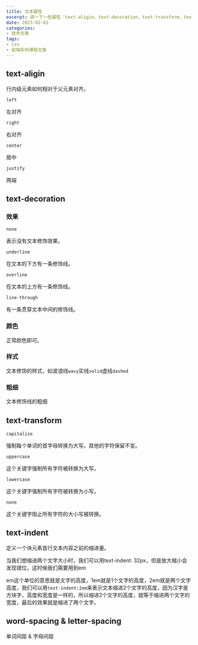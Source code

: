 ```yaml
---
title: 文本属性
excerpt: 讲一下一些属性：text-aligin、text-decoration、text-transform、text-indent、word-spacing & letter-spacing
date: 2023-02-02
categories:
- 技术文章
tags:
- css
- 前端系列课程文章
---
```



## text-aligin

行内级元素如何相对于父元素对齐。

`left`

左对齐

`right`

右对齐

`center`

居中

`justify`

两端

## text-decoration

### 效果

`none`

表示没有文本修饰效果。

`underline`

在文本的下方有一条修饰线。

`overline`

在文本的上方有一条修饰线。

`line-through`

有一条贯穿文本中间的修饰线。

### 颜色

正常颜色即可。

### 样式

文本修饰的样式，如波浪线`wavy`实线`solid`虚线`dashed`

### 粗细

文本修饰线的粗细

## text-transform

`capitalize`

强制每个单词的首字母转换为大写。其他的字符保留不变。

`uppercase`

这个关键字强制所有字符被转换为大写。

`lowercase`

这个关键字强制所有字符被转换为小写。

`none`

这个关键字阻止所有字符的大小写被转换。

## text-indent

定义一个块元素首行文本内容之前的缩进量。

当我们想缩进两个文字大小时，我们可以用text-indent: 32px，但是放大缩小会发现错位，这时候我们需要用到em

em这个单位的意思就是文字的高度，1em就是1个文字的高度，2em就是两个文字高度，我们可以用`text-indent:2em`来表示文本缩进2个文字的高度，因为汉字是方块字，高度和宽度是一样的，所以缩进2个文字的高度，就等于缩进两个文字的宽度，最后的效果就是缩进了两个文字。


## word-spacing & letter-spacing

单词间距 & 字母间距
